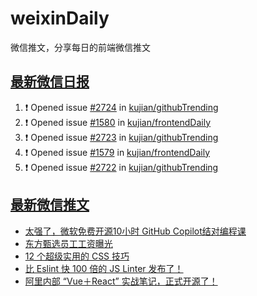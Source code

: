 # weixinDaily
微信推文，分享每日的前端微信推文

## [最新微信日报](https://github.com/kujian/weixinDaily/issues)

<!--START_SECTION:activity-->
1. ❗ Opened issue [#2724](https://github.com/kujian/githubTrending/issues/2724) in [kujian/githubTrending](https://github.com/kujian/githubTrending)
2. ❗ Opened issue [#1580](https://github.com/kujian/frontendDaily/issues/1580) in [kujian/frontendDaily](https://github.com/kujian/frontendDaily)
3. ❗ Opened issue [#2723](https://github.com/kujian/githubTrending/issues/2723) in [kujian/githubTrending](https://github.com/kujian/githubTrending)
4. ❗ Opened issue [#1579](https://github.com/kujian/frontendDaily/issues/1579) in [kujian/frontendDaily](https://github.com/kujian/frontendDaily)
5. ❗ Opened issue [#2722](https://github.com/kujian/githubTrending/issues/2722) in [kujian/githubTrending](https://github.com/kujian/githubTrending)
<!--END_SECTION:activity-->


## [最新微信推文](https://weixin.qdkfweb.cn/)

<!-- BLOG-POST-LIST:START -->
- [太强了，微软免费开源10小时 GitHub Copilot结对编程课](https://weixin.qdkfweb.cn/38842.html)
- [东方甄选员工工资曝光](https://weixin.qdkfweb.cn/38861.html)
- [12 个超级实用的 CSS 技巧](https://weixin.qdkfweb.cn/38891.html)
- [比 Eslint 快 100 倍的 JS Linter 发布了！](https://weixin.qdkfweb.cn/38812.html)
- [阿里内部 “Vue＋React” 实战笔记，正式开源了！](https://weixin.qdkfweb.cn/38767.html)
<!-- BLOG-POST-LIST:END -->